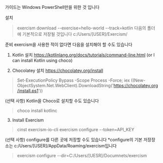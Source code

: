 가이드는 Windows PowerShell만을 위한 것 입니다

설치
> exercism download --exercise=hello-world --track=kotlin
다음의 폴더에 기본적으로 저장될 것입니다 
c:/Users/[USER]/Exercism/

준비
exercism을 사용한 적이 없다면 다음을 설치해야 할 수도 있습니다
1. Kotlin 설치
<https://kotlinlang.org/docs/tutorials/command-line.html>
(or I can install Kotlin using choco)

2. Chocolatey 설치 <https://chocolatey.org/install>
> Set-ExecutionPolicy Bypass -Scope Process -Force; iex ((New-ObjectSystem.Net.WebClient).DownloadString('https://chocolatey.org/install.ps1'))

(선택 사항) Kotlin을 Choco로 설치할 수도 있습니다
> choco install kotlinc

3. Install Exercism
> cinst exercism-io-cli
> exercism configure --token=API_KEY

(선택 사항) configure를 다른 곳에 저장할 수도 있습니다
*configure의 기본 저장장소는 c:/Users/[USER]/AppData/Roaming/exercism입니다
> exercism configure --dir=C:/Users/[UESR]/Documnets/exercism
